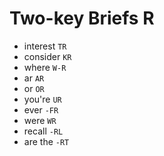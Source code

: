# Two-key Briefs R

* interest `TR`
* consider `KR`
* where `W-R`
* ar `AR`
* or `OR`
* you're `UR`
* ever `-FR`
* were `WR`
* recall `-RL`
* are the `-RT`
